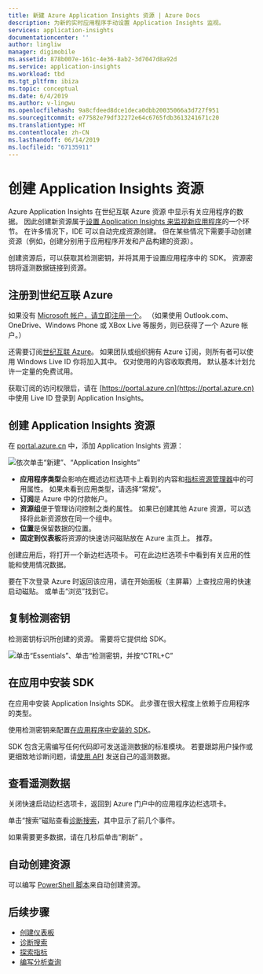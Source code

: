 ```yaml
---
title: 新建 Azure Application Insights 资源 | Azure Docs
description: 为新的实时应用程序手动设置 Application Insights 监视。
services: application-insights
documentationcenter: ''
author: lingliw
manager: digimobile
ms.assetid: 878b007e-161c-4e36-8ab2-3d7047d8a92d
ms.service: application-insights
ms.workload: tbd
ms.tgt_pltfrm: ibiza
ms.topic: conceptual
ms.date: 6/4/2019
ms.author: v-lingwu
ms.openlocfilehash: 9a8cfdeed8dce1deca0dbb20035066a3d727f951
ms.sourcegitcommit: e77582e79df32272e64c6765fdb3613241671c20
ms.translationtype: HT
ms.contentlocale: zh-CN
ms.lasthandoff: 06/14/2019
ms.locfileid: "67135911"
---
```

# <a name="create-an-application-insights-resource"></a>创建 Application Insights 资源
Azure Application Insights 在世纪互联 Azure 资源  中显示有关应用程序的数据。 因此创建新资源属于[设置 Application Insights 来监视新应用程序][start]的一个环节。 在许多情况下，IDE 可以自动完成资源创建。 但在某些情况下需要手动创建资源（例如，创建分别用于应用程序开发和产品构建的资源）。

创建资源后，可以获取其检测密钥，并将其用于设置应用程序中的 SDK。 资源密钥将遥测数据链接到资源。

## <a name="sign-up-to-21vianet-azure"></a>注册到世纪互联 Azure
如果没有 [Microsoft 帐户，请立即注册一个](https://live.com)。 （如果使用 Outlook.com、OneDrive、Windows Phone 或 XBox Live 等服务，则已获得了一个 Azure 帐户。）

还需要订阅[世纪互联 Azure](https://www.azure.cn)。 如果团队或组织拥有 Azure 订阅，则所有者可以使用 Windows Live ID 你将加入其中。 仅对使用的内容收取费用。 默认基本计划允许一定量的免费试用。

获取订阅的访问权限后，请在 [https://portal.azure.cn](https://portal.azure.cn) 中使用 Live ID 登录到 Application Insights。

## <a name="create-an-application-insights-resource"></a>创建 Application Insights 资源
在 [portal.azure.cn](https://portal.azure.cn) 中，添加 Application Insights 资源：

![依次单击“新建”、“Application Insights”](./media/create-new-resource/01-new.png)

* **应用程序类型**会影响在概述边栏选项卡上看到的内容和[指标资源管理器][metrics]中的可用属性。 如果未看到应用类型，请选择“常规”。
* **订阅**是 Azure 中的付款帐户。
* **资源组**便于管理访问控制之类的属性。 如果已创建其他 Azure 资源，可以选择将此新资源放在同一个组中。
* **位置**是保留数据的位置。
* **固定到仪表板**将资源的快速访问磁贴放在 Azure 主页上。 推荐。

创建应用后，将打开一个新边栏选项卡。 可在此边栏选项卡中看到有关应用的性能和使用情况数据。 

要在下次登录 Azure 时返回该应用，请在开始面板（主屏幕）上查找应用的快速启动磁贴。 或单击“浏览”找到它。

## <a name="copy-the-instrumentation-key"></a>复制检测密钥
检测密钥标识所创建的资源。 需要将它提供给 SDK。

![单击“Essentials”、单击“检测密钥，并按“CTRL+C”](./media/create-new-resource/02-props.png)

## <a name="install-the-sdk-in-your-app"></a>在应用中安装 SDK
在应用中安装 Application Insights SDK。 此步骤在很大程度上依赖于应用程序的类型。 

使用检测密钥来配置[在应用程序中安装的 SDK][start]。

SDK 包含无需编写任何代码即可发送遥测数据的标准模块。 若要跟踪用户操作或更细致地诊断问题，请[使用 API][api] 发送自己的遥测数据。

<a name="monitor"></a>
## <a name="see-telemetry-data"></a>查看遥测数据
关闭快速启动边栏选项卡，返回到 Azure 门户中的应用程序边栏选项卡。

单击“搜索”磁贴查看[诊断搜索][diagnostic]，其中显示了前几个事件。 

如果需要更多数据，请在几秒后单击“刷新”  。

## <a name="creating-a-resource-automatically"></a>自动创建资源
可以编写 [PowerShell 脚本](../../azure-monitor/app/powershell.md)来自动创建资源。

## <a name="next-steps"></a>后续步骤
* [创建仪表板](../../azure-monitor/app/app-insights-dashboards.md)
* [诊断搜索](../../azure-monitor/app/diagnostic-search.md)
* [探索指标](../../azure-monitor/app/metrics-explorer.md)
* [编写分析查询](../../azure-monitor/app/analytics.md)

<!--Link references-->

[api]: ../../azure-monitor/app/api-custom-events-metrics.md
[diagnostic]: ../../azure-monitor/app/diagnostic-search.md
[metrics]: ../../azure-monitor/app/metrics-explorer.md
[start]: ../../azure-monitor/app/app-insights-overview.md





